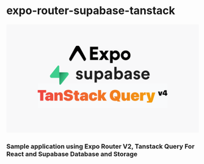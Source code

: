# expo-router-supabase-tanstack


<img src="https://github.com/aaronksaunders/expo-router-supabase-tanstack/blob/main/assets/images/hero-image.png"/>

### Sample application using Expo Router V2, Tanstack Query For React and Supabase Database and Storage
